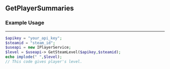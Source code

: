 ## GetPlayerSummaries

### Example Usage
---
```php
$apikey = "your_api_key";
$steamid = "steam_id";
$useapi = new IPlayerService;
$level = $useapi-> GetSteamLevel($apikey,$steamid);
echo implode(" ",$level);
// This code gives player's level.
```
